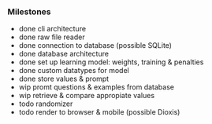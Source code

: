 ### Milestones
- done  cli architecture
- done  raw file reader
- done  connection to database (possible SQLite)
- done  database architecture
- done  set up learning model: weights, training & penalties
- done  custom datatypes for model
- done  store values & prompt
- wip   promt questions & examples from database
- wip   retrieve & compare appropiate values
- todo  randomizer
- todo  render to browser & mobile (possible Dioxis)
